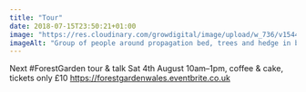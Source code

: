 ```yaml
---
title: "Tour"
date: 2018-07-15T23:50:21+01:00
image: "https://res.cloudinary.com/growdigital/image/upload/w_736/v1544269991/tour-42324668894.jpg"
imageAlt: "Group of people around propagation bed, trees and hedge in background, polytunnel to the side"
---
```


Next #ForestGarden tour & talk Sat 4th August 10am–1pm, coffee & cake, tickets only £10 https://forestgardenwales.eventbrite.co.uk
